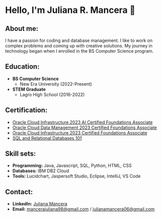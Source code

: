 # Hello, I'm Juliana R. Mancera 👋
 
## About me:
I have a passion for coding and database management. I like to work on complex problems and coming up with creative solutions. My journey in technology began when I enrolled in the BS Computer Science program.

## Education:
- **BS Computer Science** <br>
  - New Era University (2022-Present)
- **STEM Graduate** <br>
  - Lagro High School (2016-2022)

## Certification:
- [Oracle Cloud Infrastructure 2023 AI Certified Foundations Associate](https://catalog-education.oracle.com/pls/certview/sharebadge?id=AA5F4F55EB74975DBF1144EABFCEFB66C7DFE9F3168DCC50A661B8B21968EB84)
- [Oracle Cloud Data Management 2023 Certified Foundations Associate](https://catalog-education.oracle.com/pls/certview/sharebadge?id=8339061558F6FB5F2CC6602BB7E61C1F24547A361974349ABE5A7C6C33A7B1D7)
- [Oracle Cloud Infrastructure 2023 Certified Foundations Associate](https://catalog-education.oracle.com/pls/certview/sharebadge?id=776C7C6872BB2111549DE97023F5A8A6A5D92E106866F9638CFE75ACF5EABDE8)
- [SQL and Relational Databases 101](https://courses.cognitiveclass.ai/certificates/8a8256c83a5a46cf9903f4a55db2abbe)

## Skill sets:
- **Programming:** Java, Javascript, SQL, Python, HTML, CSS
- **Databases:** IBM DB2 Cloud
- **Tools:** Lucidchart, Jaspersoft Studio, Eclipse, IntelliJ, VS Code

## Contact:
- **LinkedIn:** [Juliana Mancera](https://www.linkedin.com/in/juliana-mancera-84947b309/)
- **Email:** mancerajuliana98@gmail.com / julianamancera06@gmail.com
